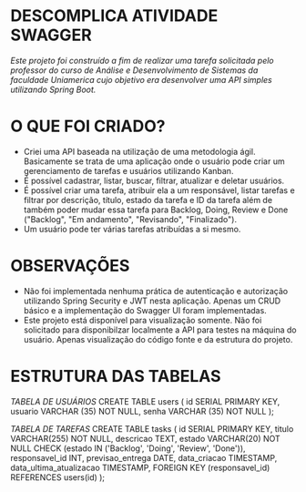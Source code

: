 # DESCOMPLICA ATIVIDADE SWAGGER
*Este projeto foi construído a fim de realizar uma tarefa solicitada pelo professor do curso de Análise e Desenvolvimento de Sistemas da faculdade Uniamerica cujo objetivo era desenvolver uma API simples utilizando Spring Boot.* 


# O QUE FOI CRIADO?
* Criei uma API baseada na utilização de uma metodologia ágil. Basicamente se trata de uma aplicação onde o usuário pode criar um gerenciamento de tarefas e usuários utilizando Kanban.
* É possível cadastrar, listar, buscar, filtrar, atualizar e deletar usuários.
* É possível criar uma tarefa, atribuir ela a um responsável, listar tarefas e filtrar por descrição, título, estado da tarefa e ID da tarefa além de também poder mudar essa tarefa
para Backlog, Doing, Review e Done ("Backlog", "Em andamento", "Revisando", "Finalizado").
* Um usuário pode ter várias tarefas atribuídas a si mesmo.


# OBSERVAÇÕES
* Não foi implementada nenhuma prática de autenticação e autorização utilizando Spring Security e JWT nesta aplicação. Apenas um CRUD básico e a implementação do Swagger UI foram implementadas.
* Este projeto está disponível para visualização somente. Não foi solicitado para disponibilzar localmente a API para testes na máquina do usuário. Apenas visualização do código fonte e da estrutura do projeto.


# ESTRUTURA DAS TABELAS

*TABELA DE USUÁRIOS*
CREATE TABLE users (
	id SERIAL PRIMARY KEY,
	usuario VARCHAR (35) NOT NULL,
	senha VARCHAR (35) NOT NULL
);

*TABELA DE TAREFAS*
CREATE TABLE tasks (
    id SERIAL PRIMARY KEY,
    titulo VARCHAR(255) NOT NULL,
    descricao TEXT,
    estado VARCHAR(20) NOT NULL CHECK (estado IN ('Backlog', 'Doing', 'Review', 'Done')),
    responsavel_id INT,
	previsao_entrega DATE,
    data_criacao TIMESTAMP,
    data_ultima_atualizacao TIMESTAMP,
    FOREIGN KEY (responsavel_id) REFERENCES users(id)
);
